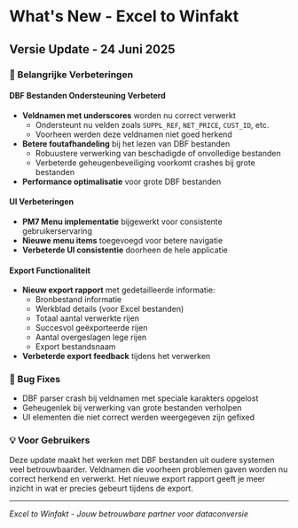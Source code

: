 # What's New - Excel to Winfakt

## Versie Update - 24 Juni 2025

### 🎯 Belangrijke Verbeteringen

#### DBF Bestanden Ondersteuning Verbeterd
- **Veldnamen met underscores** worden nu correct verwerkt
  - Ondersteunt nu velden zoals `SUPPL_REF`, `NET_PRICE`, `CUST_ID`, etc.
  - Voorheen werden deze veldnamen niet goed herkend
- **Betere foutafhandeling** bij het lezen van DBF bestanden
  - Robuustere verwerking van beschadigde of onvolledige bestanden
  - Verbeterde geheugenbeveiliging voorkomt crashes bij grote bestanden
- **Performance optimalisatie** voor grote DBF bestanden

#### UI Verbeteringen
- **PM7 Menu implementatie** bijgewerkt voor consistente gebruikerservaring
- **Nieuwe menu items** toegevoegd voor betere navigatie
- **Verbeterde UI consistentie** doorheen de hele applicatie

#### Export Functionaliteit
- **Nieuw export rapport** met gedetailleerde informatie:
  - Bronbestand informatie
  - Werkblad details (voor Excel bestanden)
  - Totaal aantal verwerkte rijen
  - Succesvol geëxporteerde rijen
  - Aantal overgeslagen lege rijen
  - Export bestandsnaam
- **Verbeterde export feedback** tijdens het verwerken

### 🐛 Bug Fixes
- DBF parser crash bij veldnamen met speciale karakters opgelost
- Geheugenlek bij verwerking van grote bestanden verholpen
- UI elementen die niet correct werden weergegeven zijn gefixed

### 💡 Voor Gebruikers
Deze update maakt het werken met DBF bestanden uit oudere systemen veel betrouwbaarder. Veldnamen die voorheen problemen gaven worden nu correct herkend en verwerkt. Het nieuwe export rapport geeft je meer inzicht in wat er precies gebeurt tijdens de export.

---
*Excel to Winfakt - Jouw betrouwbare partner voor dataconversie*